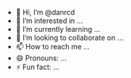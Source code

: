 - 👋 Hi, I’m @danrcd
- 👀 I’m interested in ...
- 🌱 I’m currently learning ...
- 💞️ I’m looking to collaborate on ...
- 📫 How to reach me ...
- 😄 Pronouns: ...
- ⚡ Fun fact: ...

<!---
danrcd/danrcd is a ✨ special ✨ repository because its `README.md` (this file) appears on your GitHub profile.
You can click the Preview link to take a look at your changes.
--->
